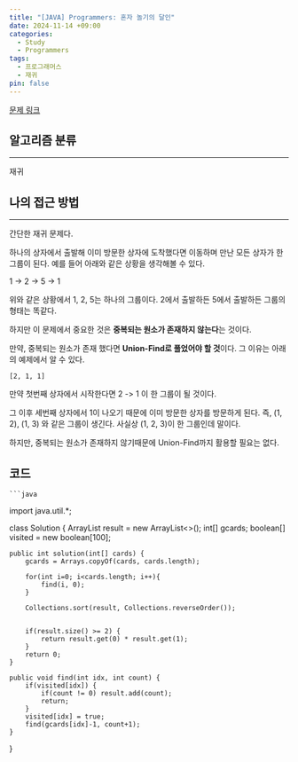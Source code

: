```yaml
---
title: "[JAVA] Programmers: 혼자 놀기의 달인"
date: 2024-11-14 +09:00
categories:
  - Study
  - Programmers
tags:
  - 프로그래머스
  - 재귀
pin: false
---
```

 [문제 링크](https://school.programmers.co.kr/learn/courses/30/lessons/131130)

## 알고리즘 분류
---
재귀

## 나의 접근 방법
---
간단한 재귀 문제다. 

하나의 상자에서 출발해 이미 방문한 상자에 도착했다면 이동하며 만난 모든 상자가 한 그룹이 된다. 예를 들어 아래와 같은 상황을 생각해볼 수 있다.

 1 -> 2 -> 5 -> 1

위와 같은 상황에서 1, 2, 5는 하나의 그룹이다. 2에서 출발하든 5에서 출발하든 그룹의 형태는 똑같다.

하지만 이 문제에서 중요한 것은 **중복되는 원소가 존재하지 않는다**는 것이다.

만약, 중복되는 원소가 존재 했다면 **Union-Find로 풀었어야 할 것**이다. 그 이유는 아래의 예제에서 알 수 있다.

`[2, 1, 1]`

만약 첫번째 상자에서 시작한다면 2 -> 1 이 한 그룹이 될 것이다.

그 이후 세번째 상자에서 1이 나오기 때문에 이미 방문한 상자를 방문하게 된다. 즉, (1, 2), (1, 3) 와 같은 그룹이 생긴다. 사실상 (1, 2, 3)이 한 그룹인데 말이다.

하지만, 중복되는 원소가 존재하지 않기때문에 Union-Find까지 활용할 필요는 없다.

코드
---
	```java
import java.util.*;

class Solution {
    ArrayList<Integer> result = new ArrayList<>();
    int[] gcards;
    boolean[] visited = new boolean[100];
    
    public int solution(int[] cards) {
        gcards = Arrays.copyOf(cards, cards.length);
        
        for(int i=0; i<cards.length; i++){
            find(i, 0);
        }
        
        Collections.sort(result, Collections.reverseOrder());
        
    
        if(result.size() >= 2) {
            return result.get(0) * result.get(1);
        }
        return 0;
    }
    
    public void find(int idx, int count) {
        if(visited[idx]) {
            if(count != 0) result.add(count);
            return;
        }
        visited[idx] = true;
        find(gcards[idx]-1, count+1);
    }
}
```
